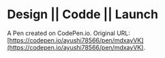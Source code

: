 # Design || Codde || Launch

A Pen created on CodePen.io. Original URL: [https://codepen.io/ayushi78566/pen/mdxayVK](https://codepen.io/ayushi78566/pen/mdxayVK).

